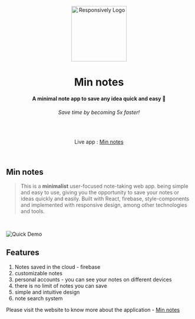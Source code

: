 <div align="center">
  <img src="https://www.svgrepo.com/show/187113/notes-note.svg" alt="Responsively Logo" width="150">
  <h1>Min notes</h1>
  <strong>A minimal note app to save any idea quick and easy 🚀</strong>
  <h6>Save time by becoming 5x faster!</h6>
</div>

<br>

<p align="center">
  Live app : <a href="https://touzand.github.io/min-notes/#/home" target="_blank">
    Min notes
  </a>
</p>
<br>

## Min notes

>This is a **minimalist** user-focused note-taking web app. being simple and easy to use, giving you the opportunity to save your notes or ideas quickly and easily. Built with React, firebase, style-components and implemented with responsive design, among other technologies and tools. 
<br>

![Quick Demo](http://imgfz.com/i/hVniZW1.png)

## Features
1. Notes saved in the cloud - firebase
2. customizable notes
3. personal accounts - you can see your notes on different devices
4. there is no limit of notes you can save
5. simple and intuitive design
6. note search system

Please visit the website to know more about the application - [Min notes](https://touzand.github.io/min-notes)

